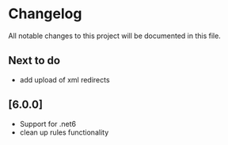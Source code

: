 # Changelog

All notable changes to this project will be documented in this file.

## Next to do

- add upload of xml redirects

## [6.0.0]
- Support for .net6
- clean up rules functionality
